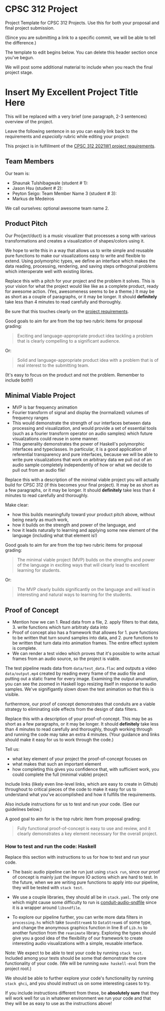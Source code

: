 # CPSC 312 Project

Project Template for CPSC 312 Projects. Use this for both your proposal and final project submission.

(Since you are submitting a link to a specific commit, we will be able to tell the difference.)

The template to edit begins below. You can delete this header section once you've begun.

We will post some additional material to include when you reach the final project stage.

# Insert My Excellent Project Title Here

This will be replaced with a very brief (one paragraph, 2-3 sentences) overview of the project.

Leave the following sentence in so you can easily link back to the requirements and *especially* rubric while editing your project:

This project is in fulfillment of the [CPSC 312 2021W1 project requirements](https://steven-wolfman.github.io/cpsc-312-website/project.html).

## Team Members

Our team is:

+ Shaunak Tulshibagwale (student # 1): 
+ Jason Hsu (student # 2): 
+ Peyton Seigo: Team Member Name 3 (student # 3):
+ Markus de Medeiros

We call ourselves: optional awesome team name 2.

## Product Pitch

Our Pro(ject/duct) is a music visualizer that processes a song with various transformations and creates a visualization of shapes/colors using it.

We hope to write this in a way that allows us to write simple and reusable pure functions to make our visualizations easy to write and flexible to extend. Using polymorphic types, we define an interface which makes the data reading, processing, rendering, and saving steps orthogonal problems which interoperate well with existing libries. 


Replace this with a pitch for your project and the problem it solves. This is your vision for what the project
would like like as a complete product, ready for awesome action. (Yes, awesomeness seems to be a theme.)
It may be as short as a couple of paragraphs, or it may be longer. It should **definitely** take less than 4 minutes
to read carefully and thoroughly.

Be sure that this touches clearly on the [project requirements](https://steven-wolfman.github.io/cpsc-312-website/project.html#project-requirements).

Good goals to aim for are from the top two rubric items for proposal grading:

> Exciting and language-appropriate product idea tackling a problem that is clearly compelling to a significant audience.

Or:

> Solid and language-appropriate product idea with a problem that is of real interest to the submitting team.

(It's easy to focus on the product and not the problem. Remember to include both!)

## Minimal Viable Project

- MVP is bar frequency animation
- Fourier transform of signal and display the (normalized) volumes of frequency ranges
- This would demonstrate the strength of our interfaces between data processing and visualization, and would provide a set of essential tools (such as a fourier transform operator on audio samples) which future visualzations could reuse in some manner. 
- This generality demonstrates the power of Haskell's polymorphic interfaces and typeclasses. In particular, it is a good application of referential transparency and pure interfaces, because we will be able to write pure visualizations that work on arbitrary data we pull out of an audio sample completely independently of how or what we decide to pull out from an audio file! 


Replace this with a description of the minimal viable project you will actually build for CPSC 312 (if this becomes your final project).
It may be as short as a few paragraphs, or it may be longer. It should **definitely** take less than 4 minutes
to read carefully and thoroughly.

Make clear:
+ how this builds meaningfully toward your product pitch above, without being nearly as much work,
+ how it builds on the strength and power of the language, and
+ how it leads naturally to learning and applying some new element of the language (including what that element is!)

Good goals to aim for are from the top two rubric items for proposal grading:

> The minimal viable project (MVP) builds on the strengths and power of the language in exciting ways that will clearly lead to excellent learning for students.

Or:

> The MVP clearly builds significantly on the language and will lead in interesting and natural ways to learning for the students.

## Proof of Concept

- Mention how we can 1. Read data from a file, 2. apply filters to that data, 3. write functions which turn arbitraty data into 
- Proof of concept also has a framework that allowes for 1. pure functions to be written that turn sound samples into data, and 2. pure functions to be written that turn data into animation frames. The entire effect system is complete. 
- We can render a test video which proves that it's possible to write actual frames from an audio source, so the project is viable. 



The test pipeline reads data from `data/test_data.flac` and outputs a video `data/output.mp4` created by reading every frame of the audio file and putting out a static frame for every image. Examining the output anumation, you can see the zoomed in Haskell logo resizing itself in response to audio samples. We've signifigantly slown down the test animation so that this is visible. 

furthermore, our proof of concept demonstrates that conduits are a viable strategy to eliminating side effects from the design of data filters. 


Replace this with a description of your proof-of-concept. This may be as short as a few paragraphs, or it may be longer.
It should **definitely** take less than 4 minutes to read carefully and thoroughly, though working through and running the
code may take an extra 4 minutes. (Your guidance and links should make it easy for us to work through the code.)

Tell us:

+ what key element of your project the proof-of-concept focuses on
+ what makes that such an important element
+ how completing this gives you confidence that, with sufficient work, you could complete the full (minimal viable) project

Include links (likely even line-level links, which are easy to create in Github) throughout to critical pieces of
the code to make it easy for us to understand what you've accomplished and how it fulfills the requirements.

Also include instructions for us to test and run your code. (See our guidelines below.)

A good goal to aim for is the top rubric item from proposal grading:

> Fully functional proof-of-concept is easy to use and review, and it clearly demonstrates a key element necessary for the overall project.

### How to test and run the code: Haskell

Replace this section with instructions to us for how to test and run your code.

- The basic audio pipeline can be run just using `stack run`, since our proof of concept is mainly just the impure IO actions which are hard to test. In the future, when we are writing pure functions to apply into our pipeline, they will be tested with `stack test`. 

- We use a couple libraries, they should all be in `stack.yaml`. The only one which might cause some difficulty to run is [conduit-audio-sndfile](https://hackage.haskell.org/package/conduit-audio-sndfile) since it is a wrapper around `libsndfile`. 

- To explore our pipeline further, you can write more data filters in `processing.hs` which take `SoundStream`s to `DataStream`s of some type, and change the anonymous graphics function in line 8 of `Lib.hs` to another function from the `reanimate` library. Exploring the types should give you a good idea of the flexibility of our framework to create interesting audio visualizations with a simple, reusable interface. 


Note: We expect to be able to test your code by running `stack test`. Included among your tests should be some that demonstrate the core functionality of your code. (We will be running `make haskell-eval` from the project root.)

We should be able to further explore your code's functionality by running `stack ghci`, and you should instruct us on some interesting cases to try.

If you include instructions different from these, be **absolutely sure** that they will work well for us in whatever environment we run your code and that they will be as easy to use as the instructions above!
